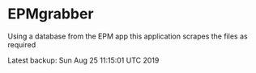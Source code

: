 # EPMgrabber
Using a database from the EPM app this application scrapes the files as required


Latest backup: Sun Aug 25 11:15:01 UTC 2019
